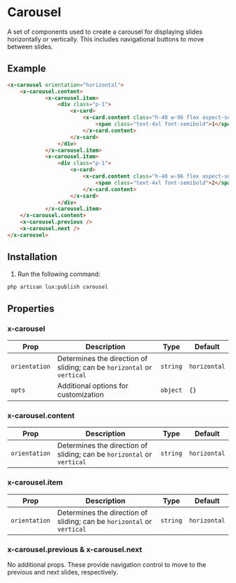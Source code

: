 # Carousel
A set of components used to create a carousel for displaying slides horizontally or vertically. This includes navigational buttons to move between slides.

## Example
```html
<x-carousel orientation="horizontal">
    <x-carousel.content>
            <x-carousel.item>
                <div class="p-1">
                    <x-card>
                        <x-card.content class="h-40 w-96 flex aspect-square items-center justify-center p-6">
                            <span class="text-4xl font-semibold">1</span>
                        </x-card.content>
                    </x-card>
                </div>
            </x-carousel.item>
            <x-carousel.item>
                <div class="p-1">
                    <x-card>
                        <x-card.content class="h-40 w-96 flex aspect-square items-center justify-center p-6">
                            <span class="text-4xl font-semibold">2</span>
                        </x-card.content>
                    </x-card>
                </div>
            </x-carousel.item>
    </x-carousel.content>
    <x-carousel.previous />
    <x-carousel.next />
</x-carousel>
```

## Installation

1. Run the following command:

```bash
php artisan lux:publish carousel
```



## Properties

### x-carousel
| Prop        | Description                                        | Type     | Default       |
|-------------|----------------------------------------------------|----------|---------------|
| `orientation` | Determines the direction of sliding; can be `horizontal` or `vertical` | `string` | `horizontal` |
| `opts`      | Additional options for customization               | `object` | `{}`          |

### x-carousel.content
| Prop        | Description                                        | Type     | Default       |
|-------------|----------------------------------------------------|----------|---------------|
| `orientation` | Determines the direction of sliding; can be `horizontal` or `vertical` | `string` | `horizontal` |

### x-carousel.item
| Prop        | Description                                        | Type     | Default       |
|-------------|----------------------------------------------------|----------|---------------|
| `orientation` | Determines the direction of sliding; can be `horizontal` or `vertical` | `string` | `horizontal` |

### x-carousel.previous & x-carousel.next
No additional props. These provide navigation control to move to the previous and next slides, respectively.